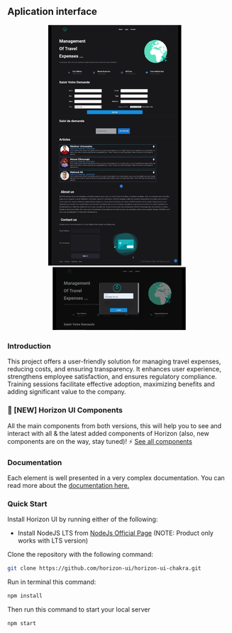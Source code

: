 
## Aplication interface

<div align="center"> 
  <img src="screenshoots/11.jpeg" width="300"> 
     &nbsp;&nbsp;&nbsp;&nbsp;
  <img src="screenshoots/13.png" width="300">  
</div> 

### Introduction

This project offers a user-friendly solution for managing travel expenses, reducing costs, and ensuring transparency. It enhances user experience, strengthens employee satisfaction, and ensures regulatory compliance. Training sessions facilitate effective adoption, maximizing benefits and adding significant value to the company.

### 🎉 [NEW] Horizon UI Components
All the main components from both versions, this will help you to see and interact with all & the latest added components of Horizon (also, new components are on the way, stay tuned)! ⚡️
<a href="https://horizon-ui.com/components/?ref=readme-horizon" target="_blank">See all components</a>


### Documentation

Each element is well presented in a very complex documentation. You can read
more about the <a href="https://horizon-ui.com/documentation/docs/introduction?ref=readme-horizon" target="_blank">documentation
here.</a>

### Quick Start

Install Horizon UI by running either of the following:

- Install NodeJS LTS from
  [NodeJs Official Page](https://nodejs.org/en/?ref=horizon-documentation)
  (NOTE: Product only works with LTS version)

Clone the repository with the following command:

```bash
git clone https://github.com/horizon-ui/horizon-ui-chakra.git
```

Run in terminal this command:

```bash
npm install
```

Then run this command to start your local server

```bash
npm start
```

